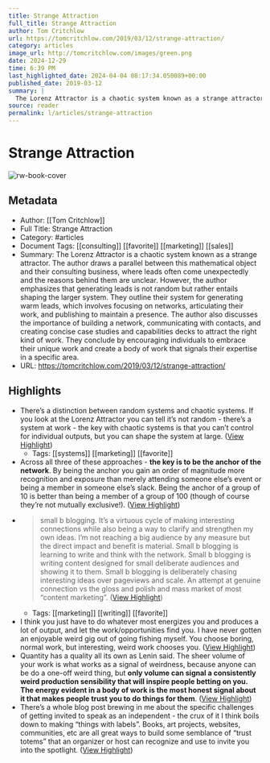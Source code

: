 ```yaml
---
title: Strange Attraction
full_title: Strange Attraction
author: Tom Critchlow
url: https://tomcritchlow.com/2019/03/12/strange-attraction/
category: articles
image_url: http://tomcritchlow.com/images/green.png
date: 2024-12-29
time: 6:39 PM
last_highlighted_date: 2024-04-04 08:17:34.050089+00:00
published_date: 2019-03-12
summary: |
  The Lorenz Attractor is a chaotic system known as a strange attractor. The author draws a parallel between this mathematical object and their consulting business, where leads often come unexpectedly and the reasons behind them are unclear. However, the author emphasizes that generating leads is not random but rather entails shaping the larger system. They outline their system for generating warm leads, which involves focusing on networks, articulating their work, and publishing to maintain a presence. The author also discusses the importance of building a network, communicating with contacts, and creating concise case studies and capabilities decks to attract the right kind of work. They conclude by encouraging individuals to embrace their unique work and create a body of work that signals their expertise in a specific area.
source: reader
permalink: l/articles/strange-attraction
---
```

# Strange Attraction

![rw-book-cover](http://tomcritchlow.com/images/green.png)

## Metadata
- Author: [[Tom Critchlow]]
- Full Title: Strange Attraction
- Category: #articles
- Document Tags: [[consulting]] [[favorite]] [[marketing]] [[sales]] 
- Summary: The Lorenz Attractor is a chaotic system known as a strange attractor. The author draws a parallel between this mathematical object and their consulting business, where leads often come unexpectedly and the reasons behind them are unclear. However, the author emphasizes that generating leads is not random but rather entails shaping the larger system. They outline their system for generating warm leads, which involves focusing on networks, articulating their work, and publishing to maintain a presence. The author also discusses the importance of building a network, communicating with contacts, and creating concise case studies and capabilities decks to attract the right kind of work. They conclude by encouraging individuals to embrace their unique work and create a body of work that signals their expertise in a specific area.
- URL: https://tomcritchlow.com/2019/03/12/strange-attraction/

## Highlights
- There’s a distinction between random systems and chaotic systems. If you look at the Lorenz Attractor you can tell it’s not random - there’s a system at work - the key with chaotic systems is that you can’t control for individual outputs, but you can shape the system at large. ([View Highlight](https://read.readwise.io/read/01htm2g48rssx2bck3z2cpnjvd))
    - Tags: [[systems]] [[marketing]] [[favorite]] 
- Across all three of these approaches - **the key is to be the anchor of the network**. By being the anchor you gain an order of magnitude more recognition and exposure than merely attending someone else’s event or being a member in someone else’s slack. Being the anchor of a group of 10 is better than being a member of a group of 100 (though of course they’re not mutually exclusive!). ([View Highlight](https://read.readwise.io/read/01htm2psvgmfspj7n74beaxtag))
- > small b blogging. It’s a virtuous cycle of making interesting connections while also being a way to clarify and strengthen my own ideas. I’m not reaching a big audience by any measure but the direct impact and benefit is material.
  > Small b blogging is learning to write and think with the network. Small b blogging is writing content designed for small deliberate audiences and showing it to them. Small b blogging is deliberately chasing interesting ideas over pageviews and scale. An attempt at genuine connection vs the gloss and polish and mass market of most “content marketing”. ([View Highlight](https://read.readwise.io/read/01htm2rnpr3zcmxa4yacbgevqb))
    - Tags: [[marketing]] [[writing]] [[favorite]] 
- I think you just have to do whatever most energizes you and produces a lot of output, and let the work/opportunities find you. I have never gotten an enjoyable weird gig out of going fishing myself. You choose boring, normal work, but interesting, weird work chooses you. ([View Highlight](https://read.readwise.io/read/01htm2x3gnj1c2radwvpb07ykx))
- Quantity has a quality all its own as Lenin said. The sheer volume of your work is what works as a signal of weirdness, because anyone can be do a one-off weird thing, but **only volume can signal a consistently weird production sensibility that will inspire people betting on you. The energy evident in a body of work is the most honest signal about it that makes people trust you to do things for them**. ([View Highlight](https://read.readwise.io/read/01htm2xnaw7qn4wgbhw4p9a10r))
- There’s a whole blog post brewing in me about the specific challenges of getting invited to speak as an independent - the crux of it I think boils down to making “things with labels”. Books, art projects, websites, communities, etc are all great ways to build some semblance of “trust totems” that an organizer or host can recognize and use to invite you into the spotlight. ([View Highlight](https://read.readwise.io/read/01htm2ygv48phqze9pr4e3he9k))


